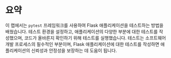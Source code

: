 # 요약

이 랩에서는 `pytest` 프레임워크를 사용하여 Flask 애플리케이션을 테스트하는 방법을 배웠습니다. 테스트 환경을 설정하고, 애플리케이션의 다양한 부분에 대한 테스트를 작성했으며, 코드가 올바른지 확인하기 위해 테스트를 실행했습니다. 테스트는 소프트웨어 개발 프로세스의 필수적인 부분이며, Flask 애플리케이션에 대한 테스트를 작성하면 애플리케이션의 신뢰성과 안정성을 보장하는 데 도움이 됩니다.
